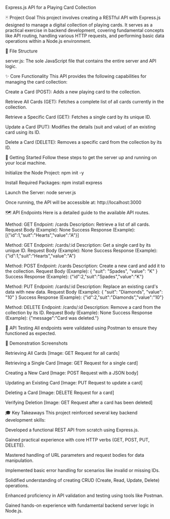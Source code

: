 

Express.js API for a Playing Card Collection

🃏 Project Goal
This project involves creating a RESTful API with Express.js designed to manage a digital collection of playing cards. It serves as a practical exercise in backend development, covering fundamental concepts like API routing, handling various HTTP requests, and performing basic data operations within a Node.js environment.

📁 File Structure

server.js: The sole JavaScript file that contains the entire server and API logic.

✨ Core Functionality
This API provides the following capabilities for managing the card collection:

Create a Card (POST): Adds a new playing card to the collection.

Retrieve All Cards (GET): Fetches a complete list of all cards currently in the collection.

Retrieve a Specific Card (GET): Fetches a single card by its unique ID.

Update a Card (PUT): Modifies the details (suit and value) of an existing card using its ID.

Delete a Card (DELETE): Removes a specific card from the collection by its ID.

🚀 Getting Started
Follow these steps to get the server up and running on your local machine.

Initialize the Node Project:
npm init -y

Install Required Packages:
npm install express

Launch the Server:
node server.js

Once running, the API will be accessible at:
http://localhost:3000

🗺️ API Endpoints
Here is a detailed guide to the available API routes.

Method: GET
Endpoint: /cards
Description: Retrieve a list of all cards.
Request Body (Example): None
Success Response (Example): [{"id":1,"suit":"Hearts","value":"A"}]

Method: GET
Endpoint: /cards/:id
Description: Get a single card by its unique ID.
Request Body (Example): None
Success Response (Example): {"id":1,"suit":"Hearts","value":"A"}

Method: POST
Endpoint: /cards
Description: Create a new card and add it to the collection.
Request Body (Example): { "suit": "Spades", "value": "K" }
Success Response (Example): {"id":2,"suit":"Spades","value":"K"}

Method: PUT
Endpoint: /cards/:id
Description: Replace an existing card's data with new data.
Request Body (Example): { "suit": "Diamonds", "value": "10" }
Success Response (Example): {"id":2,"suit":"Diamonds","value":"10"}

Method: DELETE
Endpoint: /cards/:id
Description: Remove a card from the collection by its ID.
Request Body (Example): None
Success Response (Example): {"message":"Card was deleted."}

🧪 API Testing
All endpoints were validated using Postman to ensure they functioned as expected.

📸 Demonstration Screenshots

Retrieving All Cards
[Image: GET Request for all cards]

Retrieving a Single Card
[Image: GET Request for a single card]

Creating a New Card
[Image: POST Request with a JSON body]

Updating an Existing Card
[Image: PUT Request to update a card]

Deleting a Card
[Image: DELETE Request for a card]

Verifying Deletion
[Image: GET Request after a card has been deleted]

🎓 Key Takeaways
This project reinforced several key backend development skills:

Developed a functional REST API from scratch using Express.js.

Gained practical experience with core HTTP verbs (GET, POST, PUT, DELETE).

Mastered handling of URL parameters and request bodies for data manipulation.

Implemented basic error handling for scenarios like invalid or missing IDs.

Solidified understanding of creating CRUD (Create, Read, Update, Delete) operations.

Enhanced proficiency in API validation and testing using tools like Postman.

Gained hands-on experience with fundamental backend server logic in Node.js.